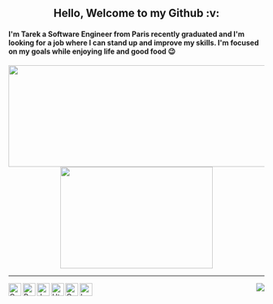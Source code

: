 <h2 align="center"> Hello, Welcome to my Github :v: </h2>

<h4> I'm Tarek a Software Engineer from Paris recently graduated and I'm looking for a job where I can stand up and improve my skills. I'm focused on my goals while enjoying life and good food 😉 </h4> 


<p align="center">
  <a href="https://github.com/tarekkheir/tarekkheir">
    <img align="center" height="200" width="535" src="https://github-readme-stats.vercel.app/api?username=tarekkheir&show_icons=true&theme=tokyonight&icon_color=tokyonight&hide=prs,issues&repo=github-readme-stats" />
  </a>
  <a href="https://github.com/tarekkheir/tarekkheir">
    <img align="center" height="200" width="300" src="https://github-readme-stats.vercel.app/api/top-langs/?username=tarekkheir&layout=compact&langs_count=8&theme=tokyonight&repo=convoychat" />
  </a>
</p>



---

<img align="right" src="https://visitor-badge.glitch.me/badge?page_id=page.id">

<img align="left" alt="C" src="https://user-images.githubusercontent.com/61886501/159160965-b01bb7be-c4ce-4500-8b33-a25bf2b8de71.png" width="25" height="25"/>

<img align="left"  alt="Python" src="https://user-images.githubusercontent.com/61886501/159161350-e616a9bc-0edf-4bb7-8bfd-b04b2e04eb0a.png" width="25" height="25"/>

<img align="left" alt="Javascript" src="https://user-images.githubusercontent.com/61886501/159161358-20f486ee-7bcb-4b8f-8904-3078f5b79c34.png" width="25" height="25"/>

<img align="left"  alt="Html" src="https://user-images.githubusercontent.com/61886501/159161368-150e04a2-ce24-4580-928a-8838ffadfd94.png" width="25" height="25"/>

<img align="left" alt="Css" src="https://user-images.githubusercontent.com/61886501/159161378-38d83f26-d252-4497-9dac-a705eda29a21.png" width="25" height="25"/>

<img alt="bash" align="left" src="https://user-images.githubusercontent.com/61886501/159161639-20dae23d-15e9-44d8-95a8-3f8784400a1a.png" width="25" height="25" />
